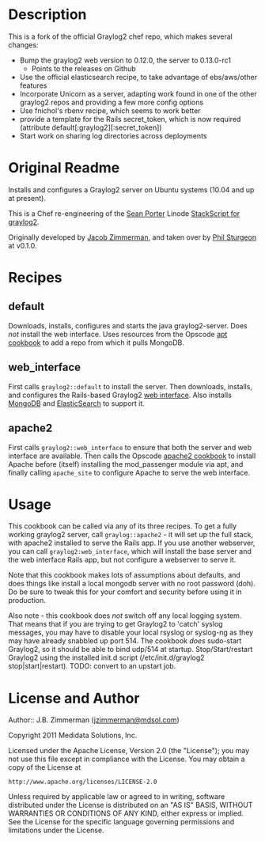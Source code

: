 Description
===========

This is a fork of the official Graylog2 chef repo, which makes several changes:

* Bump the graylog2 web version to 0.12.0, the server to 0.13.0-rc1
  * Points to the releases on Github
* Use the official elasticsearch recipe, to take advantage of ebs/aws/other
  features
* Incorporate Unicorn as a server, adapting work found in one of the other
  graylog2 repos and providing a few more config options
* Use fnichol's rbenv recipe, which seems to work better
* provide a template for the Rails secret_token, which is now required
  (attribute default[:graylog2][:secret_token])
* Start work on sharing log directories across deployments


Original Readme
===============

Installs and configures a Graylog2 server on Ubuntu systems (10.04 and up at present).

This is a Chef re-engineering of the [Sean Porter][seanp] Linode [StackScript for graylog2][stackscript].

Originally developed by [Jacob Zimmerman][jbz], and taken over by [Phil Sturgeon][phil] at v0.1.0.

Recipes
=======

default
-------

Downloads, installs, configures and starts the java graylog2-server.  Does *not* install 
the web interface. Uses resources from the Opscode [apt cookbook][apt] to add a repo from which
it pulls MongoDB.

web_interface
-------------

First calls `graylog2::default` to install the server.  Then downloads, installs, and configures 
the Rails-based Graylog2 [web interface][web].  Also installs [MongoDB][mongo] and [ElasticSearch][esearch]
to support it.

apache2
-------

First calls `graylog2::web_interface` to ensure that both the server and web interface are available.  Then
calls the Opscode [apache2 cookbook][apache2] to install Apache before (itself) installing the
mod_passenger module via apt, and finally calling `apache_site` to configure Apache to serve the
web interface.


Usage
=====

This cookbook can be called via any of its three recipes.  To get a fully working graylog2 server, call
`graylog::apache2` - it will set up the full stack, with apache2 installed to serve the Rails app.  If
you use another webserver, you can call `graylog2:web_interface`, which will install the base server 
and the web interface Rails app, but not configure a webserver to serve it.

Note that this cookbook makes lots of assumptions about defaults, and does things like install a local
mongodb server with no root password (doh).  Do be sure to tweak this for your comfort and security
before using it in production.

Also note - this cookbook does *not* switch off any local logging system.  That means that if you are
trying to get Graylog2 to 'catch' syslog messages, you may have to disable your local rsyslog or 
syslog-ng as they may have already snabbled up port 514.  The cookbook *does* sudo-start Graylog2, so 
it should be able to bind udp/514 at startup.  Stop/Start/restart Graylog2 using the installed init.d
script (/etc/init.d/graylog2 stop|start|restart).  TODO: convert to an upstart job.

License and Author
==================

Author:: J.B. Zimmerman (<jzimmerman@mdsol.com>)

Copyright 2011 Medidata Solutions, Inc.

Licensed under the Apache License, Version 2.0 (the "License");
you may not use this file except in compliance with the License.
You may obtain a copy of the License at

    http://www.apache.org/licenses/LICENSE-2.0

Unless required by applicable law or agreed to in writing, software
distributed under the License is distributed on an "AS IS" BASIS,
WITHOUT WARRANTIES OR CONDITIONS OF ANY KIND, either express or implied.
See the License for the specific language governing permissions and
limitations under the License.

  [apt]: http://community.opscode.com/cookbooks/apt
  [apache2]: http://community.opscode.com/cookbooks/apache2
  [mongo]: http://www.mongodb.org/
  [esearch]: http://www.elasticsearch.org/
  [jbz]: http://community.opscode.com/users/jbz
  [phil]: http://community.opscode.com/users/philsturgeon
  [seanp]: http://twitter.com/portertech
  [stackscript]: https://www.linode.com/stackscripts/view/?StackScriptID=1970
  [web]: https://github.com/Graylog2/graylog2-web-interface